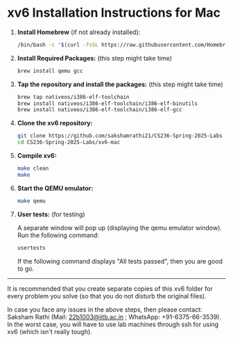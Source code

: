 # xv6 Installation Instructions for Mac

1. **Install Homebrew** (if not already installed):
   ```bash
   /bin/bash -c "$(curl -fsSL https://raw.githubusercontent.com/Homebrew/install/HEAD/install.sh)"
   ```

2. **Install Required Packages:** (this step might take time)
   ```bash
   brew install qemu gcc
   ```

3. **Tap the repository and install the packages:** (this step might take time)
   ```bash
   brew tap nativeos/i386-elf-toolchain
   brew install nativeos/i386-elf-toolchain/i386-elf-binutils
   brew install nativeos/i386-elf-toolchain/i386-elf-gcc
   ```

4. **Clone the xv6 repository:**
   ```bash
   git clone https://github.com/sakshamrathi21/CS236-Spring-2025-Labs
   cd CS236-Spring-2025-Labs/xv6-mac
   ```

5. **Compile xv6:**
   ```bash
   make clean
   make
   ```

6. **Start the QEMU emulator:**
   ```bash
   make qemu
   ```
7. **User tests:** (for testing)

   A separate window will pop up (displaying the qemu emulator window). Run the following command:
   ```bash
   usertests
   ```
   If the following command displays "All tests passed", then you are good to go.


---

It is recommended that you create separate copies of this xv6 folder for every problem you solve (so that you do not disturb the original files).


In case you face any issues in the above steps, then please contact: Saksham Rathi (Mail: 22b1003@iitb.ac.in ; WhatsApp: +91-6375-66-3539). In the worst case, you will have to use lab machines through ssh for using xv6 (which isn't really tough).